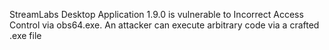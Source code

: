 StreamLabs Desktop Application 1.9.0 is vulnerable to Incorrect Access Control via obs64.exe. An attacker can execute arbitrary code via a crafted .exe file

